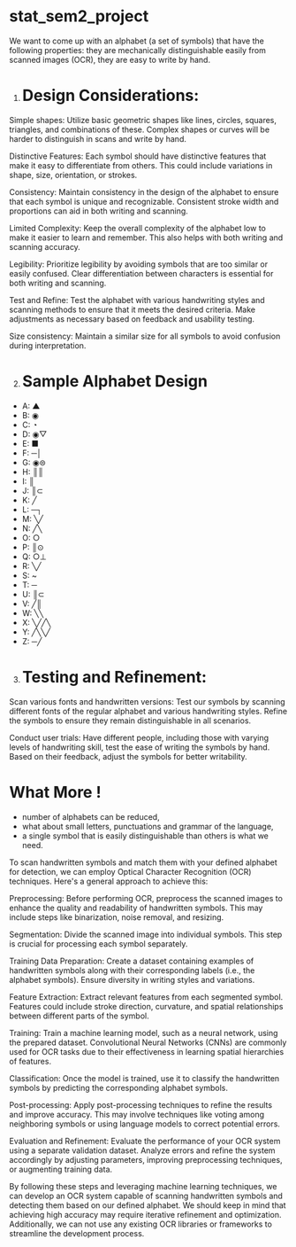 # stat_sem2_project
 We want to come up with an alphabet (a set of symbols) that have the following properties: they are mechanically distinguishable easily from scanned images (OCR), they are easy to write by hand.

1. # Design Considerations:

Simple shapes: Utilize basic geometric shapes like lines, circles, squares, triangles, and combinations of these. Complex shapes or curves will be harder to distinguish in scans and write by hand.

Distinctive Features: Each symbol should have distinctive features that make it easy to differentiate from others. This could include variations in shape, size, orientation, or strokes.

Consistency: Maintain consistency in the design of the alphabet to ensure that each symbol is unique and recognizable. Consistent stroke width and proportions can aid in both writing and scanning.

Limited Complexity: Keep the overall complexity of the alphabet low to make it easier to learn and remember. This also helps with both writing and scanning accuracy.

Legibility: Prioritize legibility by avoiding symbols that are too similar or easily confused. Clear differentiation between characters is essential for both writing and scanning.

Test and Refine: Test the alphabet with various handwriting styles and scanning methods to ensure that it meets the desired criteria. Make adjustments as necessary based on feedback and usability testing.

Size consistency: Maintain a similar size for all symbols to avoid confusion during interpretation.

2. # Sample Alphabet Design

- A: ▲
- B: ◉
- C: ◔
- D: ◉▽
- E: ■
- F: ─│
- G: ◉⊜
- H: ║║
- I: ║
- J: ║⊂
- K: ╱
- L: ─┐
- M: ╲╱
- N: ╱╲
- O: ○
- P: ║⊙
- Q: ○⊥
- R: ╲╱
- S: ~
- T: ─
- U: ║⊂
- V: ╱║
- W: ╲╲
- X: ╲╱╱╲
- Y: ╱╲╲╱
- Z: ─╱

3. # Testing and Refinement:

Scan various fonts and handwritten versions: Test our symbols by scanning different fonts of the regular alphabet and various handwriting styles. Refine the symbols to ensure they remain distinguishable in all scenarios.

Conduct user trials: Have different people, including those with varying levels of handwriting skill, test the ease of writing the symbols by hand. Based on their feedback, adjust the symbols for better writability.

# What More ! 
- number of alphabets can be reduced, 
- what about small letters, punctuations and grammar of the language, 
- a single symbol that is easily distinguishable than others is what we need.



To scan handwritten symbols and match them with your defined alphabet for detection, we can employ Optical Character Recognition (OCR) techniques. Here's a general approach to achieve this:

Preprocessing: Before performing OCR, preprocess the scanned images to enhance the quality and readability of handwritten symbols. This may include steps like binarization, noise removal, and resizing.

Segmentation: Divide the scanned image into individual symbols. This step is crucial for processing each symbol separately.

Training Data Preparation: Create a dataset containing examples of handwritten symbols along with their corresponding labels (i.e., the alphabet symbols). Ensure diversity in writing styles and variations.

Feature Extraction: Extract relevant features from each segmented symbol. Features could include stroke direction, curvature, and spatial relationships between different parts of the symbol.

Training: Train a machine learning model, such as a neural network, using the prepared dataset. Convolutional Neural Networks (CNNs) are commonly used for OCR tasks due to their effectiveness in learning spatial hierarchies of features.

Classification: Once the model is trained, use it to classify the handwritten symbols by predicting the corresponding alphabet symbols.

Post-processing: Apply post-processing techniques to refine the results and improve accuracy. This may involve techniques like voting among neighboring symbols or using language models to correct potential errors.

Evaluation and Refinement: Evaluate the performance of your OCR system using a separate validation dataset. Analyze errors and refine the system accordingly by adjusting parameters, improving preprocessing techniques, or augmenting training data.

By following these steps and leveraging machine learning techniques, we can develop an OCR system capable of scanning handwritten symbols and detecting them based on our defined alphabet. We should keep in mind that achieving high accuracy may require iterative refinement and optimization. Additionally, we can not use any existing OCR libraries or frameworks to streamline the development process.